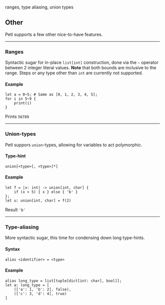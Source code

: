 ranges, type aliasing, union types

## Other
Petl supports a few other nice-to-have features.

---

### Ranges
Syntactic sugar for in-place ```list[int]``` construction, done via the ```~``` operator
between 2 integer literal values. **Note** that both bounds are inclusive to the range.
Steps or any type other than ```int``` are currently not supported.

#### Example
```
let a = 0~5; # Same as [0, 1, 2, 3, 4, 5];
for i in 5~9 {
    print(i)
}
```
Prints ```56789```

---

### Union-types
Petl suppors ```union```-types, allowing for variables to act polymorphic.

#### Type-hint
```union[<type>[, <type>]*]```

#### Example
```
let f = |x: int| -> union[int, char] {
    if (x > 5) { x } else { 'b' }
};
let u: union[int, char] = f(2)
```
Result ```'b'```

---

### Type-aliasing
More syntactic sugar, this time for condensing down long type-hints.

#### Syntax
```
alias <identifier> = <type>
```

#### Example
```
alias long_type = list[tuple[dict[int: char], bool]];
let a: long_type = [
    (['a': 1, 'b': 2], false),
    (['c': 3, 'd': 4], true)
]
```